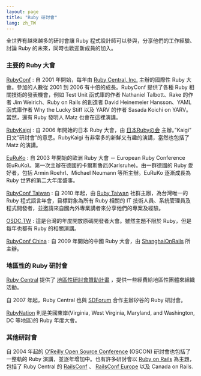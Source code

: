 ```yaml
---
layout: page
title: "Ruby 研討會"
lang: zh_TW
---
```


全世界有越來越多的研討會讓 Ruby 程式設計師可以參與，分享他們的工作經驗、討論 Ruby 的未來，同時也歡迎新成員的加入。

### 主要的 Ruby 大會

[RubyConf][1]
: 自 2001 年開始，每年由 [Ruby Central, Inc.][2] 主辦的國際性 Ruby 大會。參加的人數從 2001 到
  2006 有十倍的成長。RubyConf 提供了各種 Ruby 相關技術的發表機會，例如 Test Unit 函式庫的作者
  Nathaniel Talbott、Rake 的作者 Jim Weirich、Ruby on Rails 的創造者 David
  Heinemeier Hansson、YAML 函式庫作者 Why the Lucky Stiff 以及 YARV 的作者 Sasada
  Koichi on YARV。當然，還有 Ruby 發明人 Matz 也會在這裡演講。

[RubyKaigi][3]
: 自 2006 年開始的日本 Ruby 大會，由 [日本Rubyの会][4] 主辦。”Kaigi” 日文”研討會”的意思。RubyKaigi
  有非常多的新鮮又有趣的演講，當然也包括了 Matz 的演講。

[EuRuKo][5]
: 自 2003 年開始的歐洲 Ruby 大會 － European Ruby Conference
  (EuRuKo)。第一次主辦在德國的卡爾斯魯厄(Karlsruhe)。由一群德國的 Ruby 愛好者，包括 Armin
  Roehrl、Michael Neumann 等所主辦。EuRuKo 逐漸成長為 Ruby 世界的第二大年度盛事。

[RubyConf Taiwan][6]
: 自 2010 年起，由 [Ruby Taiwan][7] 社群主辦，為台灣唯一的 Ruby 程式語言年會，目標對象為所有 Ruby 相關的
  IT 技術人員、系統管理員及程式開發者，並邀請來自國內外專業講者來分享他們的專案及經驗。

[OSDC.TW][8]
: 這是台灣的年度開放原碼開發者大會。雖然主題不限於 Ruby，但是每年也都有 Ruby 的相關演講。

[RubyConf China][9]
: 自 2009 年開始的中國 Ruby 大會，由 [ShanghaiOnRails][10] 所主辦。

### 地區性的 Ruby 研討會

[Ruby Central][2] 提供了 [地區性研討會贊助計畫][11] ，提供一些經費給地區性團體來組織活動。

自 2007 年起，Ruby Central 也與 [SDForum][12] 合作主辦矽谷的 Ruby 研討會。

[RubyNation][13] 則是美國東岸(Virginia, West Virginia, Maryland, and
Washington, DC 等地區)的 Ruby 年度大會。

### 其他研討會

自 2004 年起的 [O’Reilly Open Source Conference][14] (OSCON) 研討會也包括了一整軌的
Ruby 演講，並逐年增加中。也有許多研討會以 [Ruby on Rails][15] 為主題，包括了 Ruby Central 的
[RailsConf][16] 、 [RailsConf Europe][17] 以及 Canada on Rails.



[1]: http://rubyconf.org/
[2]: http://www.rubycentral.org
[3]: http://jp.rubyist.net/RubyKaigi2008/
[4]: http://jp.rubyist.net/
[5]: http://euruko.org/
[6]: http://rubyconf.tw
[7]: http://ruby.tw
[8]: http://osdc.tw
[9]: http://rubyconfchina.org
[10]: http://groups.google.com/group/shanghaionrails
[11]: http://www.rubycentral.org/rcg2006.pdf
[12]: http://www.sdforum.org
[13]: http://rubynation.org/
[14]: http://conferences.oreillynet.com/os2006/
[15]: http://www.rubyonrails.org
[16]: http://www.railsconf.org
[17]: http://europe.railsconf.org
